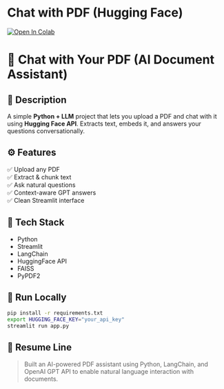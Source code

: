 # Chat with PDF (Hugging Face)

[![Open In Colab](https://colab.research.google.com/assets/colab-badge.svg)](https://colab.research.google.com/github/Yashwant-king/chat-with-pdf/blob/main/chat_with_pdf_hf.ipynb)

# 📄 Chat with Your PDF (AI Document Assistant)

## 🧠 Description
A simple **Python + LLM** project that lets you upload a PDF and chat with it using **Hugging Face API**. Extracts text, embeds it, and answers your questions conversationally.

## ⚙️ Features
✅ Upload any PDF  
✅ Extract & chunk text  
✅ Ask natural questions  
✅ Context-aware GPT answers  
✅ Clean Streamlit interface  

## 🧩 Tech Stack
- Python
- Streamlit
- LangChain
- HuggingFace API
- FAISS
- PyPDF2

## 🚀 Run Locally
```bash
pip install -r requirements.txt
export HUGGING_FACE_KEY="your_api_key"
streamlit run app.py
```

## 💼 Resume Line
> Built an AI-powered PDF assistant using Python, LangChain, and OpenAI GPT API to enable natural language interaction with documents.
